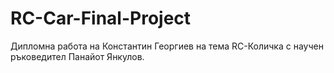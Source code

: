 # RC-Car-Final-Project
Дипломна работа на Константин Георгиев на тема RC-Количка с научен ръковедител Панайот Янкулов. 


